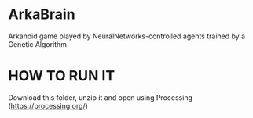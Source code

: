 # ArkaBrain
Arkanoid game played by NeuralNetworks-controlled agents trained by a Genetic Algorithm

# HOW TO RUN IT 
Download this folder, unzip it and open using Processing (https://processing.org/)

